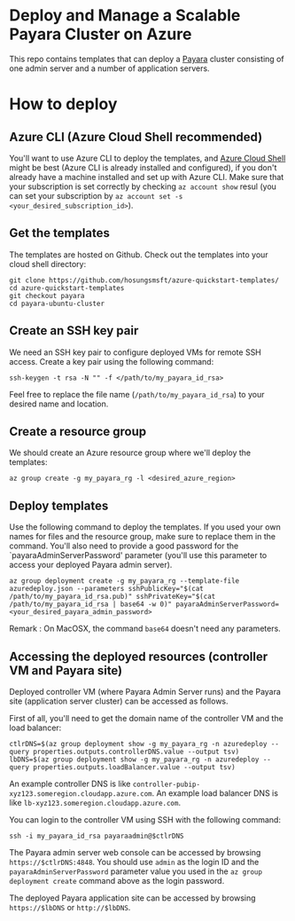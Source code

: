 # Deploy and Manage a Scalable Payara Cluster on Azure

This repo contains templates that can deploy a [Payara](https://payara.fish) cluster consisting of one admin server and a number of application servers.

# How to deploy

## Azure CLI (Azure Cloud Shell recommended)

You'll want to use Azure CLI to deploy the templates, and [Azure Cloud Shell](https://shell.azure.com/) might be best
(Azure CLI is already installed and configured), if you don't already have a machine installed and set up with Azure CLI.
Make sure that your subscription is set correctly by checking `az account show` resul (you can set your subscription by
`az account set -s <your_desired_subscription_id>`).

## Get the templates

The templates are hosted on Github. Check out the templates into your cloud shell directory:

```
git clone https://github.com/hosungsmsft/azure-quickstart-templates/
cd azure-quickstart-templates
git checkout payara
cd payara-ubuntu-cluster
```

## Create an SSH key pair

We need an SSH key pair to configure deployed VMs for remote SSH access. Create a key pair using the following command:

```
ssh-keygen -t rsa -N "" -f </path/to/my_payara_id_rsa>
```

Feel free to replace the file name (`/path/to/my_payara_id_rsa`) to your desired name and location.

## Create a resource group

We should create an Azure resource group where we'll deploy the templates:

```
az group create -g my_payara_rg -l <desired_azure_region>
```

## Deploy templates

Use the following command to deploy the templates. If you used your own names for files and the resource group,
make sure to replace them in the command. You'll also need to provide a good password for the `payaraAdminServerPassword'
parameter (you'll use this parameter to access your deployed Payara admin server).

```
az group deployment create -g my_payara_rg --template-file azuredeploy.json --parameters sshPublicKey="$(cat /path/to/my_payara_id_rsa.pub)" sshPrivateKey="$(cat /path/to/my_payara_id_rsa | base64 -w 0)" payaraAdminServerPassword=<your_desired_payara_admin_password>
```

Remark : On MacOSX, the command `base64` doesn't need any parameters.

## Accessing the deployed resources (controller VM and Payara site)

Deployed controller VM (where Payara Admin Server runs) and the Payara site (application server cluster) can be accessed as follows.

First of all, you'll need to get the domain name of the controller VM and the load balancer:

```
ctlrDNS=$(az group deployment show -g my_payara_rg -n azuredeploy --query properties.outputs.controllerDNS.value --output tsv)
lbDNS=$(az group deployment show -g my_payara_rg -n azuredeploy --query properties.outputs.loadBalancer.value --output tsv)
```

An example controller DNS is like `controller-pubip-xyz123.someregion.cloudapp.azure.com`. An example load balancer DNS is
like `lb-xyz123.someregion.cloudapp.azure.com`.

You can login to the controller VM using SSH with the following command:

```
ssh -i my_payara_id_rsa payaraadmin@$ctlrDNS
```

The Payara admin server web console can be accessed by browsing `https://$ctlrDNS:4848`. You should use `admin` as the login ID and the `payaraAdminServerPassword` parameter value you used in the `az group deployment create` command above as the login password.

The deployed Payara application site can be accessed by browsing `https://$lbDNS` or `http://$lbDNS`.
